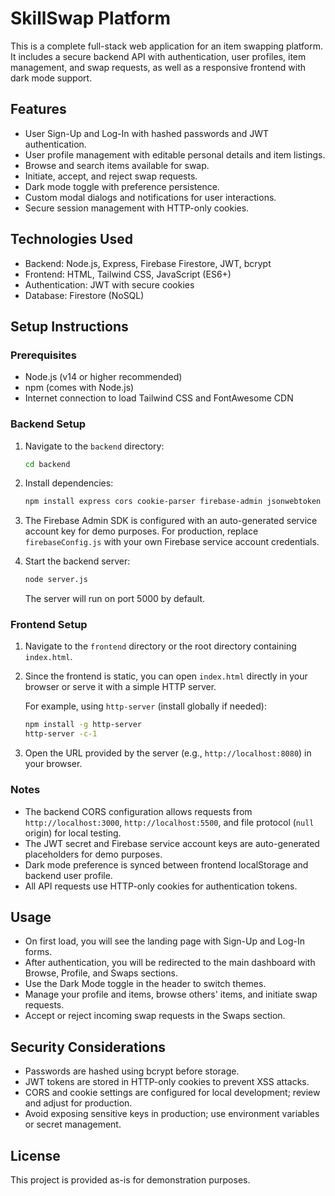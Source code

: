 # SkillSwap Platform

This is a complete full-stack web application for an item swapping platform. It includes a secure backend API with authentication, user profiles, item management, and swap requests, as well as a responsive frontend with dark mode support.

## Features

- User Sign-Up and Log-In with hashed passwords and JWT authentication.
- User profile management with editable personal details and item listings.
- Browse and search items available for swap.
- Initiate, accept, and reject swap requests.
- Dark mode toggle with preference persistence.
- Custom modal dialogs and notifications for user interactions.
- Secure session management with HTTP-only cookies.

## Technologies Used

- Backend: Node.js, Express, Firebase Firestore, JWT, bcrypt
- Frontend: HTML, Tailwind CSS, JavaScript (ES6+)
- Authentication: JWT with secure cookies
- Database: Firestore (NoSQL)

## Setup Instructions

### Prerequisites

- Node.js (v14 or higher recommended)
- npm (comes with Node.js)
- Internet connection to load Tailwind CSS and FontAwesome CDN

### Backend Setup

1. Navigate to the `backend` directory:

   ```bash
   cd backend
   ```

2. Install dependencies:

   ```bash
   npm install express cors cookie-parser firebase-admin jsonwebtoken bcrypt
   ```

3. The Firebase Admin SDK is configured with an auto-generated service account key for demo purposes. For production, replace `firebaseConfig.js` with your own Firebase service account credentials.

4. Start the backend server:

   ```bash
   node server.js
   ```

   The server will run on port 5000 by default.

### Frontend Setup

1. Navigate to the `frontend` directory or the root directory containing `index.html`.

2. Since the frontend is static, you can open `index.html` directly in your browser or serve it with a simple HTTP server.

   For example, using `http-server` (install globally if needed):

   ```bash
   npm install -g http-server
   http-server -c-1
   ```

3. Open the URL provided by the server (e.g., `http://localhost:8080`) in your browser.

### Notes

- The backend CORS configuration allows requests from `http://localhost:3000`, `http://localhost:5500`, and file protocol (`null` origin) for local testing.
- The JWT secret and Firebase service account keys are auto-generated placeholders for demo purposes.
- Dark mode preference is synced between frontend localStorage and backend user profile.
- All API requests use HTTP-only cookies for authentication tokens.

## Usage

- On first load, you will see the landing page with Sign-Up and Log-In forms.
- After authentication, you will be redirected to the main dashboard with Browse, Profile, and Swaps sections.
- Use the Dark Mode toggle in the header to switch themes.
- Manage your profile and items, browse others' items, and initiate swap requests.
- Accept or reject incoming swap requests in the Swaps section.

## Security Considerations

- Passwords are hashed using bcrypt before storage.
- JWT tokens are stored in HTTP-only cookies to prevent XSS attacks.
- CORS and cookie settings are configured for local development; review and adjust for production.
- Avoid exposing sensitive keys in production; use environment variables or secret management.

## License

This project is provided as-is for demonstration purposes.
